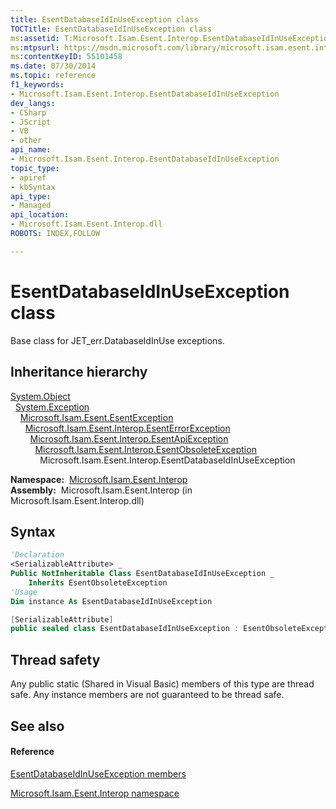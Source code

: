 ```yaml
---
title: EsentDatabaseIdInUseException class
TOCTitle: EsentDatabaseIdInUseException class
ms:assetid: T:Microsoft.Isam.Esent.Interop.EsentDatabaseIdInUseException
ms:mtpsurl: https://msdn.microsoft.com/library/microsoft.isam.esent.interop.esentdatabaseidinuseexception(v=EXCHG.10)
ms:contentKeyID: 55101458
ms.date: 07/30/2014
ms.topic: reference
f1_keywords:
- Microsoft.Isam.Esent.Interop.EsentDatabaseIdInUseException
dev_langs:
- CSharp
- JScript
- VB
- other
api_name: 
- Microsoft.Isam.Esent.Interop.EsentDatabaseIdInUseException
topic_type: 
- apiref
- kbSyntax
api_type: 
- Managed
api_location: 
- Microsoft.Isam.Esent.Interop.dll
ROBOTS: INDEX,FOLLOW

---
```


# EsentDatabaseIdInUseException class

Base class for JET_err.DatabaseIdInUse exceptions.

## Inheritance hierarchy

[System.Object](/dotnet/api/system.object)  
  [System.Exception](/dotnet/api/system.exception)  
    [Microsoft.Isam.Esent.EsentException](./esentexception-class.md)  
      [Microsoft.Isam.Esent.Interop.EsentErrorException](./esenterrorexception-class.md)  
        [Microsoft.Isam.Esent.Interop.EsentApiException](./esentapiexception-class.md)  
          [Microsoft.Isam.Esent.Interop.EsentObsoleteException](./esentobsoleteexception-class.md)  
            Microsoft.Isam.Esent.Interop.EsentDatabaseIdInUseException  

**Namespace:**  [Microsoft.Isam.Esent.Interop](./microsoft.isam.esent.interop-namespace.md)  
**Assembly:**  Microsoft.Isam.Esent.Interop (in Microsoft.Isam.Esent.Interop.dll)

## Syntax

``` vb
'Declaration
<SerializableAttribute> _
Public NotInheritable Class EsentDatabaseIdInUseException _
    Inherits EsentObsoleteException
'Usage
Dim instance As EsentDatabaseIdInUseException
```

``` csharp
[SerializableAttribute]
public sealed class EsentDatabaseIdInUseException : EsentObsoleteException
```

## Thread safety

Any public static (Shared in Visual Basic) members of this type are thread safe. Any instance members are not guaranteed to be thread safe.

## See also

#### Reference

[EsentDatabaseIdInUseException members](./esentdatabaseidinuseexception-members.md)

[Microsoft.Isam.Esent.Interop namespace](./microsoft.isam.esent.interop-namespace.md)